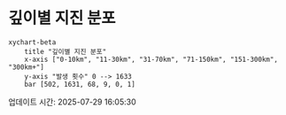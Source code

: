 # 깊이별 지진 분포

```mermaid
xychart-beta
    title "깊이별 지진 분포"
    x-axis ["0-10km", "11-30km", "31-70km", "71-150km", "151-300km", "300km+"]
    y-axis "발생 횟수" 0 --> 1633
    bar [502, 1631, 68, 9, 0, 1]
```

업데이트 시간: 2025-07-29 16:05:30
